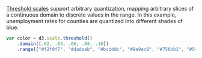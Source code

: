 [Threshold scales](https://github.com/mbostock/d3/wiki/Quantitative-Scales#wiki-threshold) support arbitrary quantization, mapping arbitrary slices of a continuous domain to discrete values in the range. In this example, unemployment rates for counties are quantized into different shades of blue.

```javascript
var color = d3.scale.threshold()
    .domain([.02, .04, .06, .08, .10])
    .range(["#f2f0f7", "#dadaeb", "#bcbddc", "#9e9ac8", "#756bb1", "#54278f"]);
```